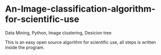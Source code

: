 # An-Image-classification-algorithm-for-scientific-use
Data Mining, Python, Image clustering, Desicion tree

This is an easy open source algorithm for scientific use, all steps is written inside the program.
